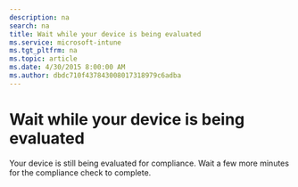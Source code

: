 ```yaml
---
description: na
search: na
title: Wait while your device is being evaluated
ms.service: microsoft-intune
ms.tgt_pltfrm: na
ms.topic: article
ms.date: 4/30/2015 8:00:00 AM
ms.author: dbdc710f437843008017318979c6adba
---
```

# Wait while your device is being evaluated
Your device is still being evaluated for compliance. Wait a few more minutes for the compliance check to complete.


